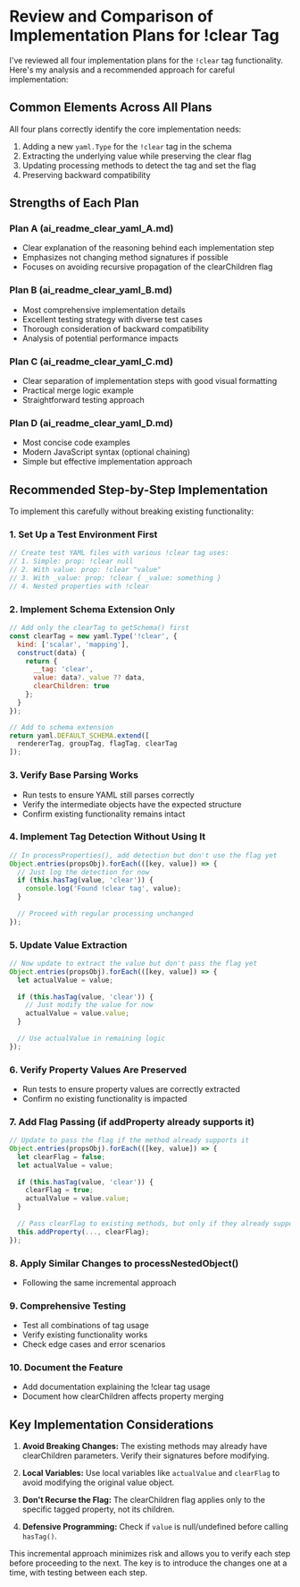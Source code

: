 # Review and Comparison of Implementation Plans for !clear Tag

I've reviewed all four implementation plans for the `!clear` tag functionality. Here's my analysis and a recommended approach for careful implementation:

## Common Elements Across All Plans
All four plans correctly identify the core implementation needs:
1. Adding a new `yaml.Type` for the `!clear` tag in the schema
2. Extracting the underlying value while preserving the clear flag
3. Updating processing methods to detect the tag and set the flag
4. Preserving backward compatibility

## Strengths of Each Plan

### Plan A (ai_readme_clear_yaml_A.md)
- Clear explanation of the reasoning behind each implementation step
- Emphasizes not changing method signatures if possible
- Focuses on avoiding recursive propagation of the clearChildren flag

### Plan B (ai_readme_clear_yaml_B.md)
- Most comprehensive implementation details
- Excellent testing strategy with diverse test cases
- Thorough consideration of backward compatibility
- Analysis of potential performance impacts

### Plan C (ai_readme_clear_yaml_C.md)
- Clear separation of implementation steps with good visual formatting
- Practical merge logic example
- Straightforward testing approach

### Plan D (ai_readme_clear_yaml_D.md)
- Most concise code examples
- Modern JavaScript syntax (optional chaining)
- Simple but effective implementation approach

## Recommended Step-by-Step Implementation

To implement this carefully without breaking existing functionality:

### 1. Set Up a Test Environment First
```javascript
// Create test YAML files with various !clear tag uses:
// 1. Simple: prop: !clear null
// 2. With value: prop: !clear "value"
// 3. With _value: prop: !clear { _value: something }
// 4. Nested properties with !clear
```

### 2. Implement Schema Extension Only
```javascript
// Add only the clearTag to getSchema() first
const clearTag = new yaml.Type('!clear', {
  kind: ['scalar', 'mapping'],
  construct(data) {
    return {
      __tag: 'clear',
      value: data?._value ?? data,
      clearChildren: true
    };
  }
});

// Add to schema extension
return yaml.DEFAULT_SCHEMA.extend([
  rendererTag, groupTag, flagTag, clearTag
]);
```

### 3. Verify Base Parsing Works
- Run tests to ensure YAML still parses correctly
- Verify the intermediate objects have the expected structure
- Confirm existing functionality remains intact

### 4. Implement Tag Detection Without Using It
```javascript
// In processProperties(), add detection but don't use the flag yet
Object.entries(propsObj).forEach(([key, value]) => {
  // Just log the detection for now
  if (this.hasTag(value, 'clear')) {
    console.log('Found !clear tag', value);
  }
  
  // Proceed with regular processing unchanged
});
```

### 5. Update Value Extraction
```javascript
// Now update to extract the value but don't pass the flag yet
Object.entries(propsObj).forEach(([key, value]) => {
  let actualValue = value;
  
  if (this.hasTag(value, 'clear')) {
    // Just modify the value for now
    actualValue = value.value;
  }
  
  // Use actualValue in remaining logic
});
```

### 6. Verify Property Values Are Preserved
- Run tests to ensure property values are correctly extracted
- Confirm no existing functionality is impacted

### 7. Add Flag Passing (if addProperty already supports it)
```javascript
// Update to pass the flag if the method already supports it
Object.entries(propsObj).forEach(([key, value]) => {
  let clearFlag = false;
  let actualValue = value;
  
  if (this.hasTag(value, 'clear')) {
    clearFlag = true;
    actualValue = value.value;
  }
  
  // Pass clearFlag to existing methods, but only if they already support it
  this.addProperty(..., clearFlag);
});
```

### 8. Apply Similar Changes to processNestedObject()
- Following the same incremental approach

### 9. Comprehensive Testing
- Test all combinations of tag usage
- Verify existing functionality works
- Check edge cases and error scenarios

### 10. Document the Feature
- Add documentation explaining the !clear tag usage
- Document how clearChildren affects property merging

## Key Implementation Considerations

1. **Avoid Breaking Changes:** The existing methods may already have clearChildren parameters. Verify their signatures before modifying.

2. **Local Variables:** Use local variables like `actualValue` and `clearFlag` to avoid modifying the original value object.

3. **Don't Recurse the Flag:** The clearChildren flag applies only to the specific tagged property, not its children.

4. **Defensive Programming:** Check if `value` is null/undefined before calling `hasTag()`.

This incremental approach minimizes risk and allows you to verify each step before proceeding to the next. The key is to introduce the changes one at a time, with testing between each step. 